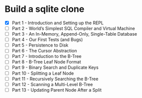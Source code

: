 # Build a sqlite clone
- [x] Part 1 - Introduction and Setting up the REPL
- [ ] Part 2 - World’s Simplest SQL Compiler and Virtual Machine
- [ ] Part 3 - An In-Memory, Append-Only, Single-Table Database
- [ ] Part 4 - Our First Tests (and Bugs)
- [ ] Part 5 - Persistence to Disk
- [ ] Part 6 - The Cursor Abstraction
- [ ] Part 7 - Introduction to the B-Tree
- [ ] Part 8 - B-Tree Leaf Node Format
- [ ] Part 9 - Binary Search and Duplicate Keys
- [ ] Part 10 - Splitting a Leaf Node
- [ ] Part 11 - Recursively Searching the B-Tree
- [ ] Part 12 - Scanning a Multi-Level B-Tree
- [ ] Part 13 - Updating Parent Node After a Split
